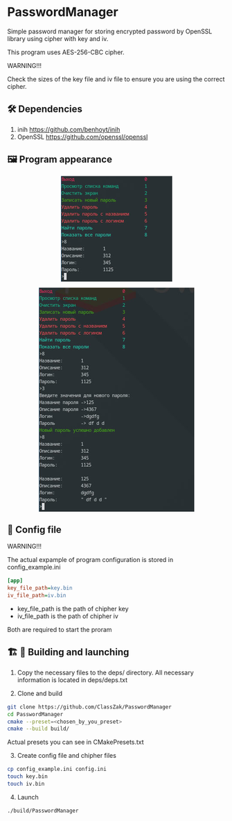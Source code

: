 # PasswordManager

Simple password manager for storing encrypted password by OpenSSL library using cipher with key and iv.

This program uses AES-256-CBC cipher.

WARNING!!!

Check the sizes of the key file and iv file to ensure you are using the correct cipher.

## 🛠 Dependencies

1. inih https://github.com/benhoyt/inih
2. OpenSSL https://github.com/openssl/openssl

## 🖼️ Program appearance

<p align="center">
	<img align="center" src="https://github.com/ClassZak/PasswordManager/blob/master/screenshot1.png"/>
</p>
<p align="center">
	<img align="center" src="https://github.com/ClassZak/PasswordManager/blob/master/screenshot2.png"/>
</p>

## 📰 Config file

WARNING!!!

The actual expample of program configuration is stored in config\_example.ini

```ini
[app]
key_file_path=key.bin
iv_file_path=iv.bin
```

- key\_file\_path is the path of chipher key
- iv\_file\_path is the path of chipher iv

Both are required to start the proram

## 🏗 🚀 Building and launching

1. Copy the necessary files to the deps/ directory. All necessary information is located in deps/deps.txt

2. Clone and build

```bash
git clone https://github.com/ClassZak/PasswordManager
cd PasswordManager
cmake --preset=<chosen_by_you_preset>
cmake --build build/
```

Actual presets you can see in CMakePresets.txt

3. Create config file and chipher files

```bash
cp config_example.ini config.ini
touch key.bin
touch iv.bin
```

4. Launch

```bash
./build/PasswordManager
```

